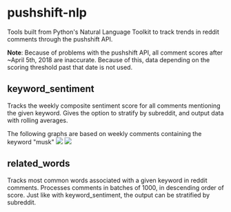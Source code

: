 # pushshift-nlp
Tools built from Python's Natural Language Toolkit to track trends in reddit comments through the pushshift API.

**Note**: Because of problems with the pushshift API, all comment scores after ~April 5th, 2018 are inaccurate. Because of this, data depending on the scoring threshold past that date is not used.

## keyword_sentiment
Tracks the weekly composite sentiment score for all comments mentioning the given keyword. Gives the option to stratify by subreddit, and output data with rolling averages.

The following graphs are based on weekly comments containing the keyword "musk"
![](https://s8.postimg.cc/edl1xuv0z/Sentiment_vs_Time.png)
![](https://s8.postimg.cc/xvfpdsk8z/Sentiment_vs_Time_10_Week_Rolling_Average.png)

## related_words
Tracks most common words associated with a given keyword in reddit comments. Processes comments in batches of 1000, in descending order of score. Just like with keyword_sentiment, the output can be stratified by subreddit.
